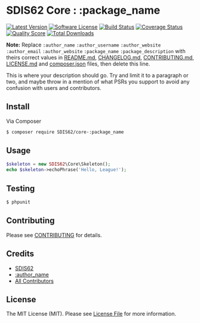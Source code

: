 # SDIS62 Core : :package_name

[![Latest Version](https://img.shields.io/github/release/SDIS62/core-:package_name.svg?style=flat-square)](https://github.com/SDIS62/core-:package_name/releases)
[![Software License](https://img.shields.io/badge/license-MIT-brightgreen.svg?style=flat-square)](LICENSE.md)
[![Build Status](https://img.shields.io/travis/SDIS62/core-:package_name/master.svg?style=flat-square)](https://travis-ci.org/SDIS62/core-:package_name)
[![Coverage Status](https://img.shields.io/scrutinizer/coverage/g/SDIS62/core-:package_name.svg?style=flat-square)](https://scrutinizer-ci.com/g/SDIS62/core-:package_name/code-structure)
[![Quality Score](https://img.shields.io/scrutinizer/g/SDIS62/core-:package_name.svg?style=flat-square)](https://scrutinizer-ci.com/g/SDIS62/core-:package_name)
[![Total Downloads](https://img.shields.io/packagist/dt/SDIS62/core-:package_name.svg?style=flat-square)](https://packagist.org/packages/SDIS62/core-:package_name)

**Note:** Replace ```:author_name``` ```:author_username``` ```:author_website``` ```:author_email``` ```:author_website``` ```:package_name``` ```:package_description``` with theirs correct values in [README.md](README.md), [CHANGELOG.md](CHANGELOG.md), [CONTRIBUTING.md](CONTRIBUTING.md), [LICENSE.md](LICENSE.md) and [composer.json](composer.json) files, then delete this line.

This is where your description should go. Try and limit it to a paragraph or two, and maybe throw in a mention of what
PSRs you support to avoid any confusion with users and contributors.

## Install

Via Composer

``` bash
$ composer require SDIS62/core-:package_name
```

## Usage

``` php
$skeleton = new SDIS62\Core\Skeleton();
echo $skeleton->echoPhrase('Hello, League!');
```

## Testing

``` bash
$ phpunit
```

## Contributing

Please see [CONTRIBUTING](https://github.com/SDIS62/core-:package_name/blob/master/CONTRIBUTING.md) for details.

## Credits

- [SDIS62](https://github.com/SDIS62)
- [:author_name](https://github.com/:author_username)
- [All Contributors](https://github.com/SDIS62/core-:package_name/contributors)

## License

The MIT License (MIT). Please see [License File](LICENSE.md) for more information.
